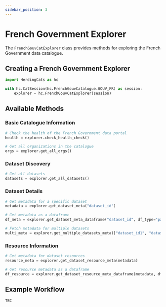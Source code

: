 ```yaml
---
sidebar_position: 3
---
```


# French Government Explorer

The `FrenchGouvCatExplorer` class provides methods for exploring the French Government data catalogue.

## Creating a French Government Explorer

```python
import HerdingCats as hc

with hc.CatSession(hc.FrenchGouvCatalogue.GOUV_FR) as session:
    explorer = hc.FrenchGouvCatExplorer(session)
```

## Available Methods

### Basic Catalogue Information

```python
# Check the health of the French Government data portal
health = explorer.check_health_check()

# Get all organizations in the catalogue
orgs = explorer.get_all_orgs()
```

### Dataset Discovery

```python
# Get all datasets
datasets = explorer.get_all_datasets()
```

### Dataset Details

```python
# Get metadata for a specific dataset
metadata = explorer.get_dataset_meta("dataset_id")

# Get metadata as a dataframe
df_meta = explorer.get_dataset_meta_dataframe("dataset_id", df_type="pandas")

# Fetch metadata for multiple datasets
multi_meta = explorer.get_multiple_datasets_meta(["dataset_id1", "dataset_id2"])
```

### Resource Information

```python
# Get metadata for dataset resources
resource_meta = explorer.get_dataset_resource_meta(metadata)

# Get resource metadata as a dataframe
df_resource = explorer.get_dataset_resource_meta_dataframe(metadata, df_type="polars")
```

## Example Workflow

```python
TBC
```
